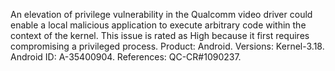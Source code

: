 An elevation of privilege vulnerability in the Qualcomm video driver could enable a local malicious application to execute arbitrary code within the context of the kernel. This issue is rated as High because it first requires compromising a privileged process. Product: Android. Versions: Kernel-3.18. Android ID: A-35400904. References: QC-CR#1090237.